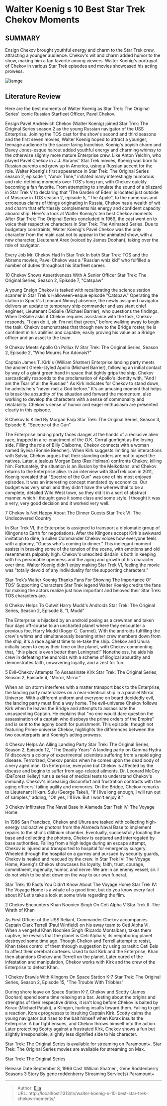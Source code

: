 # Walter Koenig s 10 Best Star Trek Chekov Moments


## SUMMARY 


 Ensign Chekov brought youthful energy and charm to the Star Trek crew, attracting a younger audience. 
 Chekov&#39;s wit and charm added humor to the show, making him a fan favorite among viewers. 
 Walter Koenig&#39;s portrayal of Chekov in various Star Trek episodes and movies showcased his acting prowess. 

![iamge](https://static1.srcdn.com/wordpress/wp-content/uploads/2024/01/walterkoenig_best_checkovmoments_startrek.jpg)

## Literature Review
Here are the best moments of Walter Koenig as Star Trek: The Original Series&#39; iconic Russian Starfleet Officer, Pavel Chekov.




Ensign Pavel Andreivich Chekov (Walter Koenig) joined Star Trek: The Original Series season 2 as the young Russian navigator of the USS Enterprise. Joining the TOS cast for the show&#39;s second and third seasons and the first seven movies, Walter Koenig hoped to attract a younger, teenage audience to the space-faring franchise. Koenig&#39;s boyish charm and Davey Jones-esque haircut added youthful energy and charming whimsy to the otherwise slightly more mature Enterprise crew. Like Anton Yelchin, who played Pavel Chekov in J.J. Abrams&#39; Star Trek movies, Koenig was born to Russian parents and grew up in America, using a Russian accent for the role.
Walter Koenig&#39;s first appearance in Star Trek: The Original Series season 2, episode 1, &#34;Amok Time,&#34; initiated many interestingly humorous and role-defining moments over TOS&#39;s long run, with Chekov quickly becoming a fan favorite. From attempting to simulate the sound of a blizzard in Star Trek V to declaring that &#39;The Garden of Eden&#39; is located just outside of Moscow in TOS season 2, episode 5, &#34;The Apple&#34;, to the numerous and erroneous claims of things originating in Russia, Chekov has a wealth of wit and charm that effortlessly complements his energy and confident capacity aboard ship. Here&#39;s a look at Walter Koenig&#39;s ten best Chekov moments.
After Star Trek: The Original Series concluded in 1969, the cast went on to voice their respective characters in Star Trek: The Animated Series. Due to budgetary constraints, Walter Koenig&#39;s Pavel Chekov was the only character from the main cast not to appear in the animated show, with a new character, Lieutenant Arex (voiced by James Doohan), taking over the role of navigator. 




















            
 
 Every Job Mr. Chekov Had In Star Trek 
In both Star Trek: TOS and the Abrams movies, Pavel Chekov was a &#34;Russian whiz kid&#34; who fulfilled a number of duties throughout his Starfleet career.













 








 10  Chekov Shows Assertiveness With A Senior Officer 
Star Trek: The Original Series, Season 2, Episode 7, &#34;Catspaw&#34;
        

A young Ensign Chekov is tasked with recalibrating the science station scanner in Star Trek&#39;s Halloween-esque episode &#34;Catspaw.&#34; Operating the station in Spock&#39;s (Leonard Nimoy) absence, the newly assigned navigator delivers an update to temporary ship commander and assistant chief engineer, Lieutenant DeSalle (Michael Barrier), who questions the findings. When DeSalle asks if Chekov requires assistance with the task, Chekov responds, &#34;I can do it, sir. I&#39;m not that green,&#34; before walking away to begin the task. Chekov demonstrates that though new to the Bridge roster, he is confident in his abilities and capable, easily proving his value as a Bridge officer and an asset to the team.





 9  Chekov Meets Apollo On Pollux IV 
Star Trek: The Original Series, Season 2, Episode 2, &#34;Who Mourns For Adonais?&#34;


 







Captain James T. Kirk&#39;s (William Shatner) Enterprise landing party meets the ancient Greek-styled Apollo (Michael Barrier), following an initial contact by way of a giant green hand in space that tightly grips the ship. Chekov sarcastically responds to the proclamation of Apollo&#39;s identity with, &#34;And I am the Tsar of all the Russias!&#34; As Kirk indicates for Chekov to stand down, he admits he&#39;s &#34;never met a God before.&#34; It&#39;s an amusing moment that helps to break the absurdity of the situation and forward the momentum, also working to develop the characters with a sense of commonality and relatability. Chekov&#39;s sense of humor and eager enthusiasm are presented clearly in this episode.





 8  Chekov Is Killed By Morgan Earp 
Star Trek: The Original Series, Season 3, Episode 6, &#34;Spectre of the Gun&#34;


 







The Enterprise landing party faces danger at the hands of a reclusive alien race, trapped in a re-enactment of the O.K. Corral gunfight as the losing side. Filling the role of Billy Claiborne, Chekov connects with a woman named Sylvia (Bonnie Beecher). When Kirk suggests limiting his interactions with Sylvia, Chekov argues that their standing orders are not to upset the natives. Later, a jealous Morgan Earp (Rex Holman) confronts Chekov, killing him. Fortunately, the situation is an illusion by the Melkotians, and Chekov returns to the Enterprise alive. In an interview with StarTrek.com in 2011, Koenig revealed that &#34;Spectre of the Gun&#34; was one of his most enjoyed episodes.
It was an interesting concept mandated by economics. Our budget was very small and they didn&#39;t have the wherewithal to be a complete, detailed Wild West town, so they did it in a sort of abstract manner, which I thought gave it some class and some style. I thought it was a very, very good decision and it worked very well. 






 7  Chekov Is Not Happy About The Dinner Guests 
Star Trek VI: The Undiscovered Country
        

In Star Trek VI, the Enterprise is assigned to transport a diplomatic group of Klingons to Earth for negotiations. After the Klingons accept Kirk&#39;s awkward invitation to dine, a sullen Commander Chekov voices how everyone feels with a gloomy, &#34;Guess who&#39;s coming to dinner.&#34; This inelegant moment assists in breaking some of the tension of the scene, with emotions and old resentments palpably high. Chekov&#39;s unexcited disdain is both in keeping with his personable openness and the aging and growth of his character over time. Walter Koenig didn&#39;t enjoy making Star Trek VI, feeling the movie was &#34;totally devoid of any individuality for the supporting characters.&#34;
            
 
 Star Trek’s Walter Koenig Thanks Fans For Showing The Importance Of TOS’ Supporting Characters 
Star Trek legend Walter Koenig credits the fans for making the actors realize just how important and beloved their Star Trek: TOS characters are.









 6  Chekov Helps To Outwit Harry Mudd&#39;s Androids 
Star Trek: The Original Series, Season 2, Episode 8, &#34;I, Mudd&#34;


 







The Enterprise is hijacked by an android posing as a crewman and taken four days off-course to an uncharted planet where they encounter a previous foe, Harry Mudd (Roger C. Carmel). With the androids fulfilling the crew&#39;s whims and simultaneously beaming other crew members down from the ship, it&#39;s a race against time to re-take the ship. Chekov and Uhura initially seem to enjoy their time on the planet, with Chekov commenting that, &#34;this place is even better than Leningrad!&#34; Nonetheless, he aids his crew in defeating the androids with a scheme of illogical absurdity and demonstrates faith, unwavering loyalty, and a zest for fun.





 5  Evil-Chekov Attempts To Assassinate Kirk 
Star Trek: The Original Series, Season 2, Episode 4, &#34;Mirror, Mirror&#34;


 







When an ion storm interferes with a matter transport back to the Enterprise, the landing party materializes on a near-identical ship in a parallel Mirror Universe. With a different uniform and everyone on board decidedly evil, the landing party must find a way home. The evil-universe Chekov follows Kirk when he leaves the Bridge and attempts to assassinate the unsuspecting Captain. He explains that &#34;no one would dare question the assassination of a captain who disobeys the prime orders of the Empire&#34; and is sent to the agony booth for punishment. This episode, though not featuring Prime-universe Chekov, highlights the differences between the two counterparts and Koenig&#39;s acting prowess.





 4  Chekov Helps An Ailing Landing Party 
Star Trek: The Original Series, Season 2, Episode 12, &#34;The Deadly Years&#34; A landing party on Gamma Hydra IV discovers a colony of experimental scientists suffering from a rapid aging disease. Terrorized, Chekov panics when he comes upon the dead body of a very aged man. On Enterprise, everyone but Chekov is affected by the disease and begins to suffer from age-related ailments. Dr. Leonard McCoy (DeForest Kelley) runs a series of medical tests to understand Chekov&#39;s immunity. Chekov&#39;s increasing discomfort and frustration contrasts with the aging officers&#39; failing agility and memories. On the Bridge, Chekov remarks to Lieutenant Hikaru Sulu (George Takei), &#34;If I live long enough, I will run out of samples,&#34; adding, &#34;Oh yes, I&#39;ll live. But I won&#39;t enjoy it.&#34;





 3  Chekov Infiltrates The Naval Base In Alameda 
Star Trek IV: The Voyage Home


 







In 1986 San Francisco, Chekov and Uhura are tasked with collecting high-energy radioactive photons from the Alameda Naval Base to implement repairs to the ship&#39;s dilithium chamber. Eventually, successfully locating the base and collecting the photons, Chekov is captured and interrogated by base authorities. Falling from a high ledge during an escape attempt, Chekov is injured and transported to hospital for emergency surgery. Wheeled through the hospital on a gurney and pursued by security guards, Chekov is healed and rescued by the crew. In Star Trek IV: The Voyage Home, Koenig&#39;s Chekov showcases his loyalty, faith, trust, courage, commitment, ingenuity, humor, and nerve.
We are in an enemy vessel, sir. I do not wish to be shot down on the way to our own funeral. 

            
 
 Star Trek: 10 Facts You Didn’t Know About The Voyage Home 
Star Trek IV: The Voyage Home is a whale of a good time, but do you know every fact about it? Let&#39;s take a look at some trivia regarding the film. 









 2  Chekov Encounters Khan Noonien Singh On Ceti Alpha V 
Star Trek II: The Wrath of Khan
        

As First Officer of the USS Reliant, Commander Chekov accompanies Captain Clark Terrell (Paul Winfield) on his away team to Ceti Alpha VI. When a vengeful Khan Noonien Singh (Ricardo Montalban), takes them captive, he reveals that the planet is Ceti Alpha V, its neighboring planet destroyed some time ago. Though Chekov and Terrell attempt to resist, Khan takes control of them through suggestion by using parasitic Ceti Eels to affect their cerebral cortexes. Used to bait Kirk and the Enterprise, Khan then abandons Chekov and Terrell on the planet. Later cured of the infestation and manipulation, Chekov works with Kirk and the crew of the Enterprise to defeat Khan.





 1  Chekov Brawls With Klingons On Space Station K-7 
Star Trek: The Original Series, Season 2, Episode 15, &#34;The Trouble With Tribbles&#34;


 







During shore leave on Space Station K-7, Chekov and Scotty (James Doohan) spend some time relaxing at a bar. Jesting about the origins and strengths of their respective drinks, it isn&#39;t long before Chekov is baited by Korax (Michael Pataki), a Klingon, hurling insults toward them. Failing to get a reaction, Korax progresses to insulting Captain Kirk. Scotty calms the young navigator but rises to the bait himself when Korax insults the Enterprise. A bar fight ensues, and Chekov throws himself into the action. Later protecting Scotty against a frustrated Kirk, Chekov shows a fun but slightly irresponsible, slightly less dignified side to his character.


Star Trek: The Original Series is available for streaming on Paramount&#43;. 
Star Trek: The Original Series movies are available for streaming on Max. 

 Star Trek: The Original Series 

 Release Date   September 8, 1966    Cast   William Shatner , Gene Roddenberry    Seasons   3    Story By   gene roddenberry    Streaming Service(s)   Paramount&#43;    





---

> Author: [Ella](https://instagram.hk.cn/)  
> URL: http://localhost:1313/tv/walter-koenig-s-10-best-star-trek-chekov-moments/  

